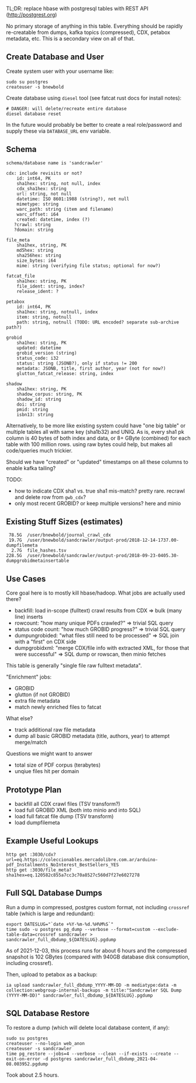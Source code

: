 
TL;DR: replace hbase with postgresql tables with REST API (http://postgrest.org)

No primary storage of anything in this table. Everything should be rapidly
re-creatable from dumps, kafka topics (compressed), CDX, petabox metadata, etc.
This is a secondary view on all of that.

## Create Database and User

Create system user with your username like:

    sudo su postgres
    createuser -s bnewbold

Create database using `diesel` tool (see fatcat rust docs for install notes):

    # DANGER: will delete/recreate entire database
    diesel database reset

In the future would probably be better to create a real role/password and
supply these via `DATABASE_URL` env variable.

## Schema

    schema/database name is 'sandcrawler'

    cdx: include revisits or not?
        id: int64, PK
        sha1hex: string, not null, index
        cdx_sha1hex: string
        url: string, not null
        datetime: ISO 8601:1988 (string?), not null
        mimetype: string
        warc_path: string (item and filename)
        warc_offset: i64
        created: datetime, index (?)
       ?crawl: string
       ?domain: string

    file_meta
        sha1hex, string, PK
        md5hex: string
        sha256hex: string
        size_bytes: i64
        mime: string (verifying file status; optional for now?)

    fatcat_file
        sha1hex: string, PK
        file_ident: string, index?
        release_ident: ?

    petabox
        id: int64, PK
        sha1hex: string, notnull, index
        item: string, notnull
        path: string, notnull (TODO: URL encoded? separate sub-archive path?)

    grobid
        sha1hex: string, PK
        updated: datetime
        grobid_version (string)
        status_code: i32
        status: string (JSONB?), only if status != 200
        metadata: JSONB, title, first author, year (not for now?)
        glutton_fatcat_release: string, index

    shadow
        sha1hex: string, PK
        shadow_corpus: string, PK
        shadow_id: string
        doi: string
        pmid: string
        isbn13: string

Alternatively, to be more like existing system could have "one big table" or
multiple tables all with same key (sha1b32) and UNIQ. As is, every sha1 pk
column is 40 bytes of both index and data, or 8+ GByte (combined) for each
table with 100 million rows. using raw bytes could help, but makes all
code/queries much trickier.

Should we have "created" or "updated" timestamps on all these columns to enable
kafka tailing?

TODO:
- how to indicate CDX sha1 vs. true sha1 mis-match? pretty rare. recrawl and delete row from `gwb_cdx`?
- only most recent GROBID? or keep multiple versions? here and minio

## Existing Stuff Sizes (estimates)

     78.5G  /user/bnewbold/journal_crawl_cdx
     19.7G  /user/bnewbold/sandcrawler/output-prod/2018-12-14-1737.00-dumpfilemeta
      2.7G  file_hashes.tsv
    228.5G  /user/bnewbold/sandcrawler/output-prod/2018-09-23-0405.30-dumpgrobidmetainsertable

## Use Cases

Core goal here is to mostly kill hbase/hadoop. What jobs are actually used there?

- backfill: load in-scope (fulltext) crawl results from CDX
    => bulk (many line) inserts
- rowcount: "how many unique PDFs crawled?"
    => trivial SQL query
- status code count: "how much GROBID progress?"
    => trivial SQL query
- dumpungrobided: "what files still need to be processed"
    => SQL join with a "first" on CDX side
- dumpgrobidxml: "merge CDX/file info with extracted XML, for those that were successful"
    => SQL dump or rowscan, then minio fetches

This table is generally "single file raw fulltext metadata".

"Enrichment" jobs:

- GROBID
- glutton (if not GROBID)
- extra file metadata
- match newly enriched files to fatcat

What else?

- track additional raw file metadata
- dump all basic GROBID metadata (title, authors, year) to attempt merge/match

Questions we might want to answer

- total size of PDF corpus (terabytes)
- unqiue files hit per domain

## Prototype Plan

- backfill all CDX crawl files (TSV transform?)
- load full GROBID XML (both into minio and into SQL)
- load full fatcat file dump (TSV transform)
- load dumpfilemeta

## Example Useful Lookups


    http get :3030/cdx?url=eq.https://coleccionables.mercadolibre.com.ar/arduino-pdf_Installments_NoInterest_BestSellers_YES
    http get :3030/file_meta?sha1hex=eq.120582c855a7cc3c70a8527c560d7f27e6027278


## Full SQL Database Dumps

Run a dump in compressed, postgres custom format, not including `crossref` table (which is large and redundant):

    export DATESLUG="`date +%Y-%m-%d.%H%M%S`"
    time sudo -u postgres pg_dump --verbose --format=custom --exclude-table-data=crossref sandcrawler > sandcrawler_full_dbdump_${DATESLUG}.pgdump

As of 2021-12-03, this process runs for about 6 hours and the compressed
snapshot is 102 GBytes (compared with 940GB database disk consumption,
including crossref).

Then, upload to petabox as a backup:

    ia upload sandcrawler_full_dbdump_YYYY-MM-DD -m mediatype:data -m collection:webgroup-internal-backups -m title:"Sandcrawler SQL Dump (YYYY-MM-DD)" sandcrawler_full_dbdump_${DATESLUG}.pgdump


## SQL Database Restore

To restore a dump (which will delete local database content, if any):

    sudo su postgres
    createuser --no-login web_anon
    createuser -s sandcrawler
    time pg_restore --jobs=4 --verbose --clean --if-exists --create --exit-on-error -d postgres sandcrawler_full_dbdump_2021-04-08.003952.pgdump

Took about 2.5 hours.
